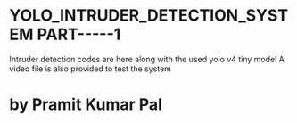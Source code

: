 # YOLO_INTRUDER_DETECTION_SYSTEM PART-----1 
  Intruder detection codes are here along with the used yolo v4 tiny model 
  A video file is also provided to test the system
 
# by Pramit Kumar Pal
